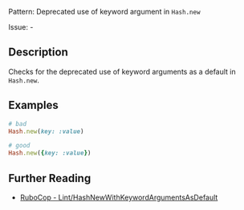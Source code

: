 Pattern: Deprecated use of keyword argument in `Hash.new`

Issue: -

## Description

Checks for the deprecated use of keyword arguments as a default in `Hash.new`.

## Examples

```ruby
# bad
Hash.new(key: :value)

# good
Hash.new({key: :value})
```

## Further Reading

* [RuboCop - Lint/HashNewWithKeywordArgumentsAsDefault](https://docs.rubocop.org/rubocop/cops_lint.html#linthashnewwithkeywordargumentsasdefault)

